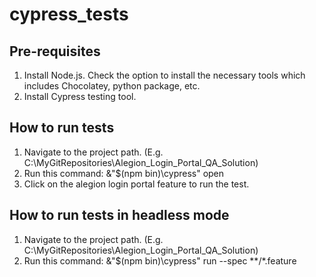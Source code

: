 # cypress_tests

## Pre-requisites
1. Install Node.js. Check the option to install the necessary tools which includes Chocolatey, python package, etc.
2. Install Cypress testing tool.


## How to run tests
1. Navigate to the project path. (E.g. C:\MyGitRepositories\Alegion_Login_Portal_QA_Solution)
2. Run this command: &"$(npm bin)\cypress" open
3. Click on the alegion login portal feature to run the test.


## How to run tests in headless mode
1. Navigate to the project path. (E.g. C:\MyGitRepositories\Alegion_Login_Portal_QA_Solution)
2. Run this command: &"$(npm bin)\cypress" run --spec **/*.feature
